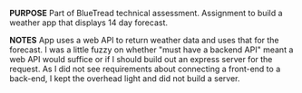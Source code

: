 **PURPOSE**
Part of BlueTread technical assessment. Assignment to build a weather app that displays 14 day forecast. 

**NOTES**
App uses a web API to return weather data and uses that for the forecast. I was a little fuzzy on whether "must have a backend API" meant a web API would suffice or if I should build out an express server for the request. As I did not see requirements about connecting a front-end to a back-end, I kept the overhead light and did not build a server.
